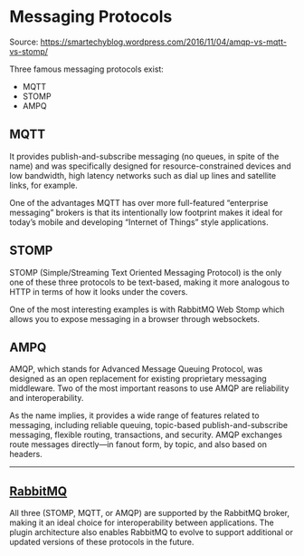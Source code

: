 # Messaging Protocols

Source: https://smartechyblog.wordpress.com/2016/11/04/amqp-vs-mqtt-vs-stomp/

Three famous messaging protocols exist:
* MQTT
* STOMP
* AMPQ

## MQTT

It provides publish-and-subscribe messaging (no queues, in spite of the name) and was specifically designed for resource-constrained devices and low bandwidth, high latency networks such as dial up lines and satellite links, for example.

One of the advantages MQTT has over more full-featured “enterprise messaging” brokers is that its intentionally low footprint makes it ideal for today’s mobile and developing “Internet of Things” style applications.

## STOMP

STOMP (Simple/Streaming Text Oriented Messaging Protocol) is the only one of these three protocols to be text-based, making it more analogous to HTTP in terms of how it looks under the covers.

One of the most interesting examples is with RabbitMQ Web Stomp which allows you to expose messaging in a browser through websockets.

## AMPQ

AMQP, which stands for Advanced Message Queuing Protocol, was designed as an open replacement for existing proprietary messaging middleware. Two of the most important reasons to use AMQP are reliability and interoperability. 

As the name implies, it provides a wide range of features related to messaging, including reliable queuing, topic-based publish-and-subscribe messaging, flexible routing, transactions, and security. AMQP exchanges route messages directly—in fanout form, by topic, and also based on headers.

***

## [RabbitMQ](rabbitmq.md)

All three (STOMP, MQTT, or AMQP) are supported by the RabbitMQ broker, making it an ideal choice for interoperability between applications. The plugin architecture also enables RabbitMQ to evolve to support additional or updated versions of these protocols in the future.
